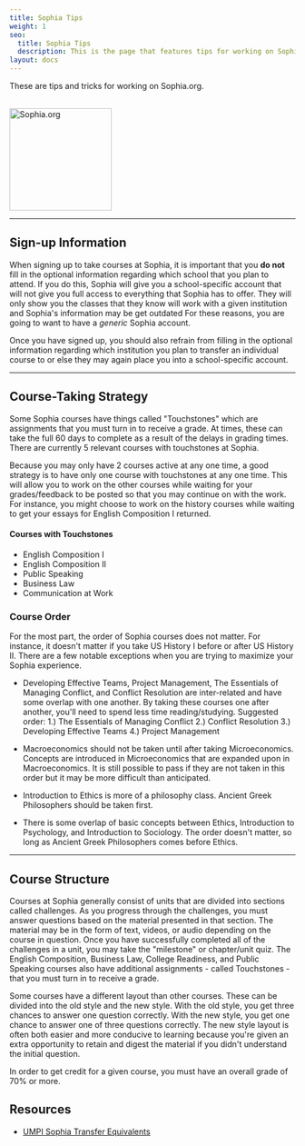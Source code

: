 ```yaml
---
title: Sophia Tips
weight: 1
seo:
  title: Sophia Tips
  description: This is the page that features tips for working on Sophia.org
layout: docs
---
```


These are tips and tricks for working on Sophia.org.

<br>
<img src="/images/sophia-logo.png" alt="Sophia.org" width="180"/>
<br>

***

## Sign-up Information

When signing up to take courses at Sophia, it is important that you **do not** fill in the optional information regarding which school that you plan to attend. If you do this, Sophia will give you a school-specific account that will not give you full access to everything that Sophia has to offer. They will only show you the classes that they know will work with a given institution and Sophia's information may be get outdated For these reasons, you are going to want to have a _generic_ Sophia account.

Once you have signed up, you should also refrain from filling in the optional information regarding which institution you plan to transfer an individual course to or else they may again place you into a school-specific account.

<hr>

## Course-Taking Strategy

Some Sophia courses have things called "Touchstones" which are assignments that you must turn in to receive a grade. At times, these can take the full 60 days to complete as a result of the delays in grading times. There are currently 5 relevant courses with touchstones at Sophia. 

Because you may only have 2 courses active at any one time, a good strategy is to have only one course with touchstones at any one time. This will allow you to work on the other courses while waiting for your grades/feedback to be posted so that you may continue on with the work. For instance, you might choose to work on the history courses while waiting to get your essays for English Composition I returned.

#### Courses with Touchstones
+ English Composition I
+ English Composition II
+ Public Speaking
+ Business Law
+ Communication at Work

### Course Order

For the most part, the order of Sophia courses does not matter. For instance, it doesn't matter if you take US History I before or after US History II. There are a few notable exceptions when you are trying to maximize your Sophia experience.

+ Developing Effective Teams, Project Management, The Essentials of Managing Conflict, and Conflict Resolution are inter-related and have some overlap with one another. By taking these courses one after another, you'll need to spend less time reading/studying. Suggested order: 1.) The Essentials of Managing Conflict 2.) Conflict Resolution 3.) Developing Effective Teams 4.) Project Management

+ Macroeconomics should not be taken until after taking Microeconomics. Concepts are introduced in Microeconomics that are expanded upon in Macroeconomics. It is still possible to pass if they are not taken in this order but it may be more difficult than anticipated.

+ Introduction to Ethics is more of a philosophy class. Ancient Greek Philosophers should be taken first.

+ There is some overlap of basic concepts between Ethics, Introduction to Psychology, and Introduction to Sociology. The order doesn't matter, so long as Ancient Greek Philosophers comes before Ethics.

<hr>

## Course Structure

Courses at Sophia generally consist of units that are divided into sections called challenges. As you progress through the challenges, you must answer questions based on the material presented in that section. The material may be in the form of text, videos, or audio depending on the course in question. Once you have successfully completed all of the challenges in a unit, you may take the "milestone" or chapter/unit quiz. The English Composition, Business Law, College Readiness, and Public Speaking courses also have additional assignments - called Touchstones - that you must turn in to receive a grade.

Some courses have a different layout than other courses. These can be divided into the old style and the new style. With the old style, you get three chances to answer one question correctly. With the new style, you get one chance to answer one of three questions correctly. The new style layout is often both easier and more conducive to learning because you're given an extra opportunity to retain and digest the material if you didn't understand the initial question.

In order to get credit for a given course, you must have an overall grade of 70% or more.

## Resources

+ <a target="_blank" href="https://degreeforum.miraheze.org/wiki/UMPI_Sophia_Transfer_Equivalents">UMPI Sophia Transfer Equivalents</a>


